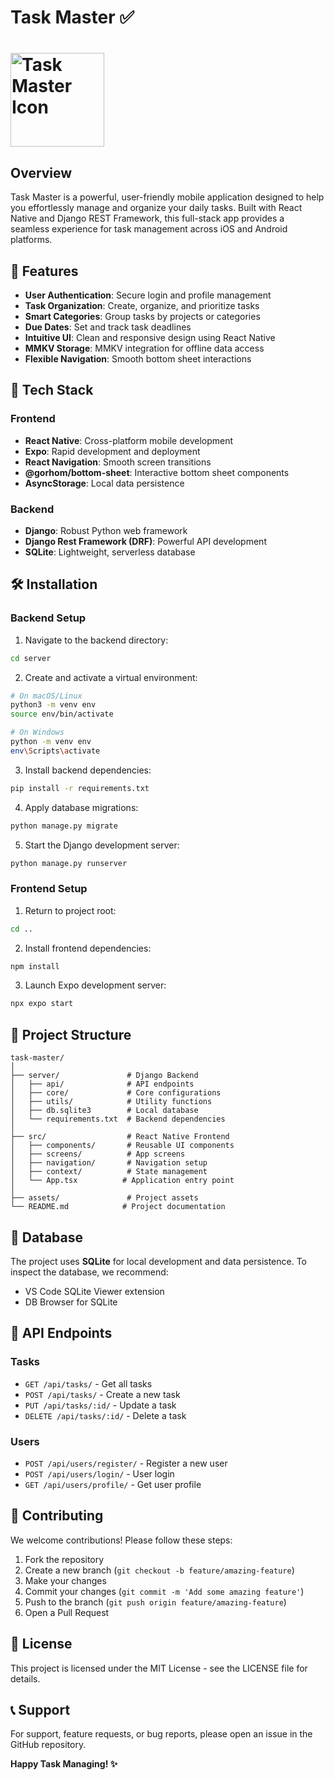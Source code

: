 # Task Master ✅
# <img src="./src/assets/todo-icon.png" alt="Task Master Icon" width="150" height="150">

## Overview
Task Master is a powerful, user-friendly mobile application designed to help you effortlessly manage and organize your daily tasks. Built with React Native and Django REST Framework, this full-stack app provides a seamless experience for task management across iOS and Android platforms.

## 🌟 Features
- **User Authentication**: Secure login and profile management
- **Task Organization**: Create, organize, and prioritize tasks
- **Smart Categories**: Group tasks by projects or categories
- **Due Dates**: Set and track task deadlines
- **Intuitive UI**: Clean and responsive design using React Native
- **MMKV Storage**: MMKV integration for offline data access
- **Flexible Navigation**: Smooth bottom sheet interactions

## 🚀 Tech Stack

### Frontend
- **React Native**: Cross-platform mobile development
- **Expo**: Rapid development and deployment
- **React Navigation**: Smooth screen transitions
- **@gorhom/bottom-sheet**: Interactive bottom sheet components
- **AsyncStorage**: Local data persistence

### Backend
- **Django**: Robust Python web framework
- **Django Rest Framework (DRF)**: Powerful API development
- **SQLite**: Lightweight, serverless database

## 🛠 Installation

### Backend Setup
1. Navigate to the backend directory:
```bash
cd server
```

2. Create and activate a virtual environment:
```bash
# On macOS/Linux
python3 -m venv env
source env/bin/activate

# On Windows
python -m venv env
env\Scripts\activate
```

3. Install backend dependencies:
```bash
pip install -r requirements.txt
```

4. Apply database migrations:
```bash
python manage.py migrate
```

5. Start the Django development server:
```bash
python manage.py runserver
```

### Frontend Setup
1. Return to project root:
```bash
cd ..
```

2. Install frontend dependencies:
```bash
npm install
```

3. Launch Expo development server:
```bash
npx expo start
```

## 📂 Project Structure
```
task-master/
│
├── server/               # Django Backend
│   ├── api/              # API endpoints
│   ├── core/             # Core configurations
│   ├── utils/            # Utility functions
│   ├── db.sqlite3        # Local database
│   └── requirements.txt  # Backend dependencies
│
├── src/                  # React Native Frontend
│   ├── components/       # Reusable UI components
│   ├── screens/          # App screens
│   ├── navigation/       # Navigation setup
│   ├── context/          # State management
│   └── App.tsx          # Application entry point
│
├── assets/               # Project assets
└── README.md            # Project documentation
```

## 💾 Database
The project uses **SQLite** for local development and data persistence. To inspect the database, we recommend:
- VS Code SQLite Viewer extension
- DB Browser for SQLite

## 🔑 API Endpoints

### Tasks
- `GET /api/tasks/` - Get all tasks
- `POST /api/tasks/` - Create a new task
- `PUT /api/tasks/:id/` - Update a task
- `DELETE /api/tasks/:id/` - Delete a task

### Users
- `POST /api/users/register/` - Register a new user
- `POST /api/users/login/` - User login
- `GET /api/users/profile/` - Get user profile

## 🤝 Contributing
We welcome contributions! Please follow these steps:

1. Fork the repository
2. Create a new branch (`git checkout -b feature/amazing-feature`)
3. Make your changes
4. Commit your changes (`git commit -m 'Add some amazing feature'`)
5. Push to the branch (`git push origin feature/amazing-feature`)
6. Open a Pull Request

## 📄 License
This project is licensed under the MIT License - see the LICENSE file for details.

## 📞 Support
For support, feature requests, or bug reports, please open an issue in the GitHub repository.

**Happy Task Managing! ✨**
